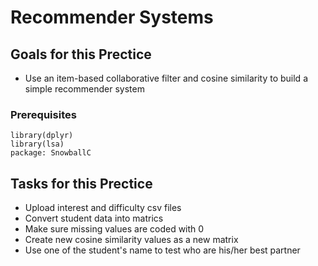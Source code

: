 # Recommender Systems

## Goals for this Prectice

* Use an item-based collaborative filter and cosine similarity to build a simple recommender system

### Prerequisites

```
library(dplyr)
library(lsa)
package: SnowballC
```

## Tasks for this Prectice

* Upload interest and difficulty csv files
* Convert student data into matrics
* Make sure missing values are coded with 0
* Create new cosine similarity values as a new matrix
* Use one of the student's name to test who are his/her best partner
